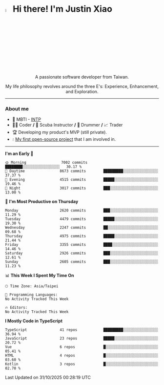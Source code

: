 # <img src="https://media.giphy.com/media/hvRJCLFzcasrR4ia7z/giphy.gif" width="5%">Hi there! I'm Justin Xiao
<p align="center">A passionate software developer from Taiwan.  </p>
<p align="center">My life philosophy revolves around the three E's: Experience, Enhancement, and Exploration.</p>

---
### About me
- 👀 MBTI - [INTP](https://www.16personalities.com/intp-personality)
- 👨‍💻 Coder **/** 🤿 Scuba Instructor **/** 🥁 Drummer **/** 📈 Trader
- 🏆 Developing my product's MVP (still private).
- 💧 [My first open-source project](https://github.com/Game-as-a-Service/Game-Lobby-Web) that I am involved in.

---
<!--START_SECTION:waka-->
**I'm an Early 🐤** 

```text
🌞 Morning                7002 commits        ████████░░░░░░░░░░░░░░░░░   30.17 % 
🌆 Daytime                8673 commits        █████████░░░░░░░░░░░░░░░░   37.37 % 
🌃 Evening                4515 commits        █████░░░░░░░░░░░░░░░░░░░░   19.46 % 
🌙 Night                  3017 commits        ███░░░░░░░░░░░░░░░░░░░░░░   13.00 % 
```
📅 **I'm Most Productive on Thursday** 

```text
Monday                   2620 commits        ███░░░░░░░░░░░░░░░░░░░░░░   11.29 % 
Tuesday                  4479 commits        █████░░░░░░░░░░░░░░░░░░░░   19.30 % 
Wednesday                2247 commits        ██░░░░░░░░░░░░░░░░░░░░░░░   09.68 % 
Thursday                 4975 commits        █████░░░░░░░░░░░░░░░░░░░░   21.44 % 
Friday                   3355 commits        ████░░░░░░░░░░░░░░░░░░░░░   14.46 % 
Saturday                 2926 commits        ███░░░░░░░░░░░░░░░░░░░░░░   12.61 % 
Sunday                   2605 commits        ███░░░░░░░░░░░░░░░░░░░░░░   11.23 % 
```


📊 **This Week I Spent My Time On** 

```text
🕑︎ Time Zone: Asia/Taipei

💬 Programming Languages: 
No Activity Tracked This Week

🔥 Editors: 
No Activity Tracked This Week
```

**I Mostly Code in TypeScript** 

```text
TypeScript               41 repos            █████████░░░░░░░░░░░░░░░░   36.94 % 
JavaScript               23 repos            █████░░░░░░░░░░░░░░░░░░░░   20.72 % 
Vue                      6 repos             █░░░░░░░░░░░░░░░░░░░░░░░░   05.41 % 
HTML                     4 repos             █░░░░░░░░░░░░░░░░░░░░░░░░   03.60 % 
Kotlin                   3 repos             █░░░░░░░░░░░░░░░░░░░░░░░░   02.70 % 
```




 Last Updated on 31/10/2025 00:28:19 UTC
<!--END_SECTION:waka-->

